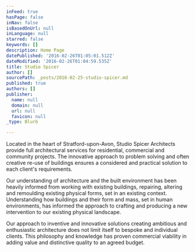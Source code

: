 ```yaml
---
inFeed: true
hasPage: false
inNav: false
isBasedOnUrl: null
inLanguage: null
starred: false
keywords: []
description: Home Page
datePublished: '2016-02-26T01:05:01.512Z'
dateModified: '2016-02-26T01:04:59.535Z'
title: Studio Spicer
author: []
sourcePath: _posts/2016-02-25-studio-spicer.md
published: true
authors: []
publisher:
  name: null
  domain: null
  url: null
  favicon: null
_type: Blurb

---
```

Located in the heart of Stratford-upon-Avon, Studio Spicer Architects provide full architectural services for residential, commercial and community projects. The innovative approach to problem solving and often creative re-use of buildings ensures a considered and practical solution to each client's requirements.

Our understanding of architecture and the built environment has been heavily informed from working with existing buildings, repairing, altering and remoulding existing physical forms, set in an existing context. Understanding how buildings and their form and mass, set in human environments, has informed the approach to crafting and producing a new intervention to our existing physical landscape.

Our approach to inventive and innovative solutions creating ambitious and enthusiastic architecture does not limit itself to bespoke and individual clients. This philosophy and knowledge has proven commercial viability in adding value and distinctive quality to an agreed budget.